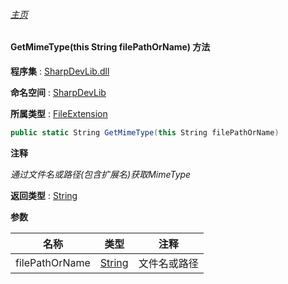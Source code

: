 ###### [主页](./Index.md "主页")

#### GetMimeType(this String filePathOrName) 方法

**程序集** : [SharpDevLib.dll](./SharpDevLib.assembly.md "SharpDevLib.dll")

**命名空间** : [SharpDevLib](./SharpDevLib.namespace.md "SharpDevLib")

**所属类型** : [FileExtension](./SharpDevLib.FileExtension.md "FileExtension")

``` csharp
public static String GetMimeType(this String filePathOrName)
```

**注释**

*通过文件名或路径(包含扩展名)获取MimeType*



**返回类型** : [String](https://learn.microsoft.com/en-us/dotnet/api/system.string "String")


**参数**

|名称|类型|注释|
|---|---|---|
|filePathOrName|[String](https://learn.microsoft.com/en-us/dotnet/api/system.string "String")|文件名或路径|


